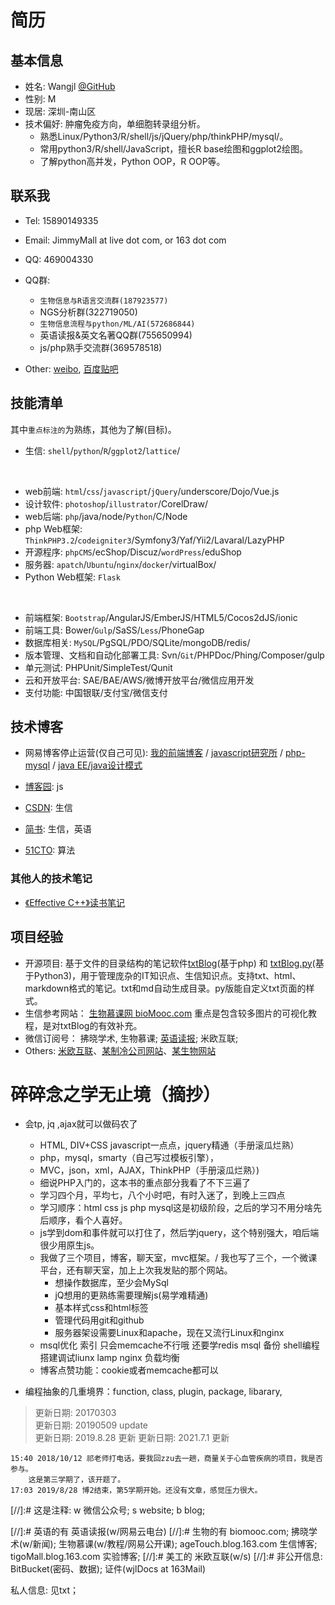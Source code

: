 # 简历

## 基本信息   

- 姓名: Wangjl  [@GitHub](https://github.com/DawnEve)  
- 性别: M  
- 现居: 	深圳-南山区
- 技术偏好:	肿瘤免疫方向，单细胞转录组分析。
	* 熟悉Linux/Python3/R/shell/js/jQuery/php/thinkPHP/mysql/。
	* 常用python3/R/shell/JavaScript，擅长R base绘图和ggplot2绘图。
	* 了解python高并发，Python OOP，R OOP等。







## 联系我  

- Tel: 15890149335  
- Email:	JimmyMall at live dot com, or 163 dot com
   
- QQ: 469004330  
- QQ群: 
	* `生物信息与R语言交流群(187923577)`
	* NGS分析群(322719050) 
	* `生物信息流程与python/ML/AI(572686844)`
	* 英语读报&英文名著QQ群(755650994) 
	* js/php熟手交流群(369578518)

- Other: [weibo](http://weibo.com/wangjunliangvip), [百度贴吧](http://tieba.baidu.com/f?kw=%C7%D7%D7%D4%D7%DF%C2%B7&fr=index)





## 技能清单    

其中`重点标注的`为熟练，其他为了解(目标)。 

- 生信: `shell`/`python`/`R`/`ggplot2`/`lattice`/
<br>

- web前端: `html`/`css`/`javascript`/`jQuery`/underscore/Dojo/Vue.js
- 设计软件: `photoshop`/`illustrator`/CorelDraw/
- web后端: `php`/java/node/`Python`/C/Node
- php Web框架: `ThinkPHP3.2`/`codeigniter3`/Symfony3/Yaf/Yii2/Lavaral/LazyPHP
- 开源程序: `phpCMS`/ecShop/Discuz/`wordPress`/eduShop
- 服务器: `apatch`/`Ubuntu`/`nginx`/`docker`/virtualBox/
- Python Web框架: `Flask`
<br>

- 前端框架: `Bootstrap`/AngularJS/EmberJS/HTML5/Cocos2dJS/ionic  
- 前端工具: Bower/`Gulp`/SaSS/`Less`/PhoneGap  
- 数据库相关: `MySQL`/PgSQL/PDO/SQLite/mongoDB/redis/  
- 版本管理、文档和自动化部署工具: Svn/`Git`/PHPDoc/Phing/Composer/gulp  
- 单元测试: PHPUnit/SimpleTest/Qunit  
- 云和开放平台: SAE/BAE/AWS/微博开放平台/微信应用开发  
- 支付功能: 中国银联/支付宝/微信支付  




## 技术博客  

- 网易博客停止运营(仅自己可见): [我的前端博客](http://poster469.blog.163.com/ "最早的PS到后来的JS,服务器设置") / [javascript研究所](http://miostudio.blog.163.com/ "javascript的地位空前高涨，值得独立研究")  / [php-mysql](http://firecloudphp.blog.163.com/ "php和mysql是黄金搭档")  / [java EE/java设计模式](http://zhengzhi2014.blog.163.com/ "java的思想是横强大的")  

- [博客园](https://www.cnblogs.com/dawnEve/ "JS"): js
- [CSDN](https://blog.csdn.net/wangjunliang/ "生信/js"): 生信
- [简书](https://www.jianshu.com/u/82f22e65aa90): 生信，英语
- [51CTO](https://blog.51cto.com/u_15693947): 算法



### 其他人的技术笔记

- [《Effective C++》读书笔记](https://normaluhr.github.io/2020/12/31/Effective-C++/)











## 项目经验

- 开源项目: 基于文件的目录结构的笔记软件[txtBlog](https://github.com/dawneve/txtBlog "知识管理系统。")(基于php) 和 [txtBlog.py](https://github.com/dawneve/txtBlog.py")(基于Python3)，用于管理庞杂的IT知识点、生信知识点。支持txt、html、markdown格式的笔记。txt和md自动生成目录。py版能自定义txt页面的样式。
- 生信参考网站： [生物慕课网 bioMooc.com](http://www.biomooc.com/R/R-draw-sketch.html) 重点是包含较多图片的可视化教程，是对txtBlog的有效补充。  
- 微信订阅号： 拂晓学术, 生物慕课; [英语读报](http://ielts.biomooc.com/en/); 米欧互联;  
- Others: [米欧互联](http://mioweb.biomooc.com/ "mio web")、[某制冷公司网站](https://www.wllwzl.com/ "企业站")、[某生物网站](http://www.applybio.com/)


















# 碎碎念之学无止境（摘抄）

- 会tp, jq ,ajax就可以做码农了
	* HTML, DIV+CSS javascript一点点，jquery精通（手册滚瓜烂熟）
	* php，mysql，smarty（自己写过模板引擎），
	* MVC，json，xml，AJAX，ThinkPHP（手册滚瓜烂熟）)
	* 细说PHP入门的，这本书的重点部分我看了不下三遍了
	* 学习四个月，平均七，八个小时吧，有时入迷了，到晚上三四点
	* 学习顺序：html css js php mysql这是初级阶段，之后的学习不用分啥先后顺序，看个人喜好。
	* js学到dom和事件就可以打住了，然后学jquery，这个特别强大，咱后端很少用原生js。
	* 我做了三个项目，博客，聊天室，mvc框架。/ 我也写了三个，一个微课平台，还有聊天室，加上上次我发贴的那个网站。
		- 想操作数据库，至少会MySql
		- jQ想用的更熟练需要理解js(易学难精通)
		- 基本样式css和html标签
		- 管理代码用git和github
		- 服务器架设需要Linux和apache，现在又流行Linux和nginx
	* msql优化 索引 只会memcache不行哦 还要学redis msql 备份 shell编程 搭建调试liunx lamp nginx 负载均衡
	* 博客点赞功能：cookie或者memcache都可以
	
- 编程抽象的几重境界：function, class, plugin, package, libarary,   	
	
> 更新日期: 20170303   
> 更新日期: 20190509 update   
> 更新日期: 2019.8.28 更新
> 更新日期: 2021.7.1 更新



```
15:40 2018/10/12 祁老师打电话，要我回zzu去一趟，商量关于心血管疾病的项目，我是否参与。
	这是第三学期了，该开题了。
17:03 2019/8/28 博2结束，第5学期开始。还没有文章，感觉压力很大。
```


[//]:# 这是注释: w 微信公众号; s website; b blog;

[//]:# 英语的有 英语读报(w/网易云电台)
[//]:# 生物的有 biomooc.com;  拂晓学术(w/新闻);  生物慕课(w/教程/网易公开课);   ageTouch.blog.163.com 生信博客;  tigoMall.blog.163.com 实验博客;
[//]:# 美工的 米欧互联(w/s)
[//]:# 非公开信息: BitBucket(密码、数据); 证件(wjlDocs at 163Mail)

私人信息: 见txt；
